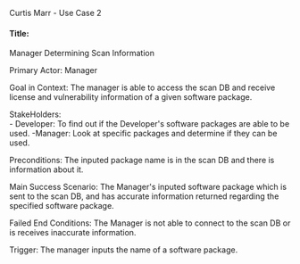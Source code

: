 Curtis Marr - Use Case 2

<h4>Title:</h4> 
    Manager Determining Scan Information

Primary Actor: 
    Manager

Goal in Context: 
    The manager is able to access the scan DB and receive license and vulnerability information of a given software package.

StakeHolders: <br/>
    - Developer: To find out if the Developer's software packages are able to be used.
     -Manager: Look at specific packages and determine if they can be used.
    

Preconditions:
    The inputed package name is in the scan DB and there is information about it.

Main Success Scenario:
    The Manager's inputed software package which is sent to the scan DB, and has accurate information returned regarding
    the specified software package. 
    
Failed End Conditions:
    The Manager is not able to connect to the scan DB or is receives inaccurate information.

Trigger:
    The manager inputs the name of a software package.
